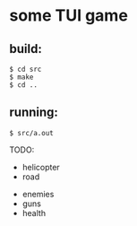 # some TUI game
## build:
```
$ cd src
$ make
$ cd ..
```

## running:
```
$ src/a.out
```


TODO:
 + helicopter
 + road
 - enemies
 - guns
 - health 
